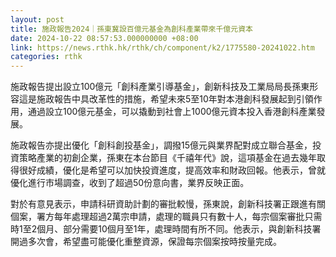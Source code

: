 ```yaml
---
layout: post
title: 施政報告2024｜孫東冀設百億元基金為創科產業帶來千億元資本
date: 2024-10-22 08:57:53.000000000 +08:00
link: https://news.rthk.hk/rthk/ch/component/k2/1775580-20241022.htm
categories: rthk
---
```


施政報告提出設立100億元「創科產業引導基金」，創新科技及工業局局長孫東形容這是施政報告中具改革性的措施，希望未來5至10年對本港創科發展起到引領作用，通過設立100億元基金，可以撬動到社會上1000億元資本投入香港創科產業發展。

施政報告亦提出優化「創科創投基金」，調撥15億元與業界配對成立聯合基金，投資策略產業的初創企業，孫東在本台節目《千禧年代》說，這項基金在過去幾年取得很好成績，優化是希望可以加快投資進度，提高效率和財政回報。他表示，曾就優化進行市場調查，收到了超過50份意向書，業界反映正面。

對於有意見表示，申請科研資助計劃的審批較慢，孫東說，創新科技署正跟進有關個案，署方每年處理超過2萬宗申請，處理的職員只有數十人，每宗個案審批只需時1至2個月、部分需要10個月至1年，處理時間有所不同。他表示，與創新科技署開過多次會，希望盡可能優化重整資源，保證每宗個案按時按量完成。
